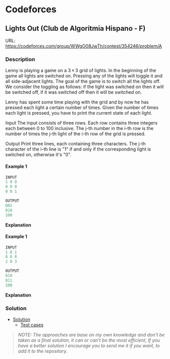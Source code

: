 # Codeforces

## Lights Out (Club de Algoritmia Hispano - F)
URL: https://codeforces.com/group/WWgO08JwTh/contest/354246/problem/A

### Description
Lenny is playing a game on a 3 × 3 grid of lights. In the beginning of the game all lights are switched on. Pressing any of the lights will toggle it and all side-adjacent lights. The goal of the game is to switch all the lights off. We consider the toggling as follows: if the light was switched on then it will be switched off, if it was switched off then it will be switched on.

Lenny has spent some time playing with the grid and by now he has pressed each light a certain number of times. Given the number of times each light is pressed, you have to print the current state of each light.

Input
The input consists of three rows. Each row contains three integers each between 0 to 100 inclusive. The j-th number in the i-th row is the number of times the j-th light of the i-th row of the grid is pressed.

Output
Print three lines, each containing three characters. The j-th character of the i-th line is "1" if and only if the corresponding light is switched on, otherwise it's "0".

#### Example 1
```java
INPUT
1 0 0
0 0 0
0 0 1

OUTPUT
001
010
100
```
**Explanation**

#### Example 1
```java
INPUT
1 0 1
8 8 8
2 0 3

OUTPUT
010
011
100
```
**Explanation**

### Solution

* [Solution](Solution.java)
    * [Test cases](../../../../test/java/codeforces/lightsout/SolutionTest.java)

> *NOTE: The approaches are base on my own knowledge and don't be taken as a final solution, it can or can't be the most efficient, If you have a better solution I encourage you to send me it if you want, to add it to the repository.*  